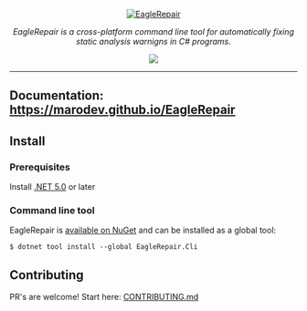 <p align="center">
  <a href="https://github.com/marodev/EagleRepair"><img src="https://marodev.github.io/EagleRepair/img/eaglerepair-logo.png" alt="EagleRepair"></a>
</p>

<p align="center">
    <em>EagleRepair is a cross-platform command line tool for automatically fixing static analysis warnigns in C# programs.</em>
</p>

<p align="center">
   <img src="https://github.com/marodev/EagleRepair/actions/workflows/ci.yml/badge.svg" />
</p>

---
**Documentation**: <a href="https://marodev.github.io/EagleRepair" target="_blank">https://marodev.github.io/EagleRepair</a>
---

## Install

### Prerequisites
Install [.NET 5.0](https://dotnet.microsoft.com/download/dotnet/5.0) or later

### Command line tool
EagleRepair is [available on NuGet](https://www.nuget.org/packages/EagleRepair.Cli) and can be installed as a global tool:
```
$ dotnet tool install --global EagleRepair.Cli
```

## Contributing

PR's are welcome!
Start here: [CONTRIBUTING.md](CONTRIBUTING.md)

